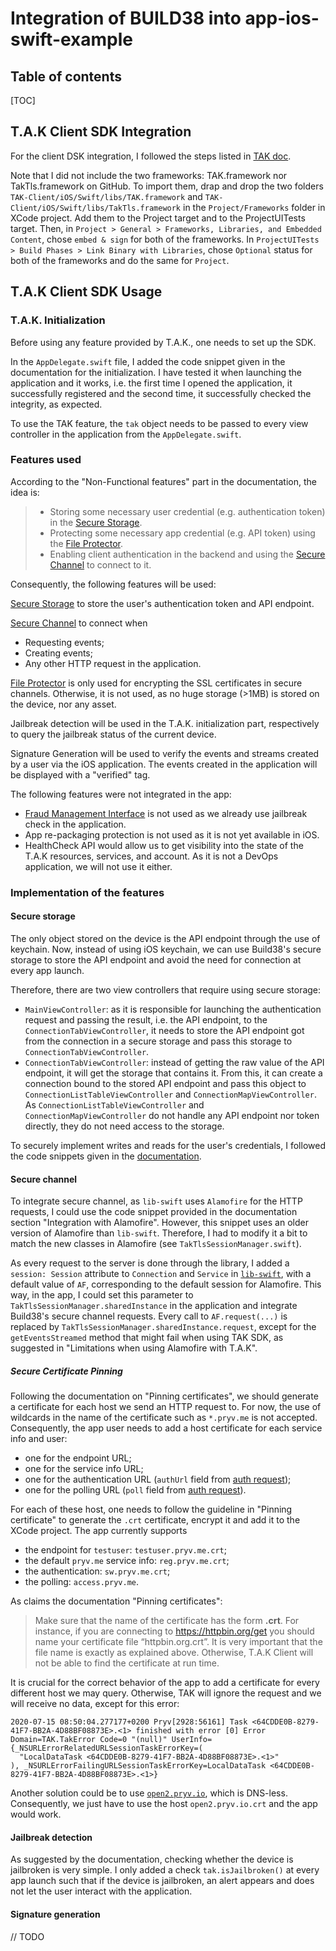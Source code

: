 # Integration of BUILD38 into app-ios-swift-example

## Table of contents

[TOC]

## T.A.K Client SDK Integration

For the client DSK integration, I followed the steps listed in [TAK doc](file:TAK-Client/docs/DeveloperDocumentation/TAK_Documentation.html#xcode_integration2). 

Note that I did not include the two frameworks: TAK.framework nor TakTls.framework on GitHub. To import them, drap and drop the two folders `TAK-Client/iOS/Swift/libs/TAK.framework` and `TAK-Client/iOS/Swift/libs/TakTls.framework` in the `Project/Frameworks` folder in XCode project. Add them to the Project target and to the ProjectUITests target. Then, in `Project > General > Frameworks, Libraries, and Embedded Content`,  chose `embed & sign` for both of the frameworks. In `ProjectUITests > Build Phases > Link Binary with Libraries`, chose `Optional` status for both of the frameworks and do the same for `Project`. 

## T.A.K Client SDK Usage

### T.A.K. Initialization

Before using any feature provided by T.A.K., one needs to set up the SDK. 

In the `AppDelegate.swift` file, I added the code snippet given in the documentation for the initialization. I have tested it when launching the application and it works, i.e. the first time I opened the application, it successfully registered and the second time, it successfully checked the integrity, as expected. 

To use the TAK feature, the `tak` object needs to be passed to every view controller in the application from the `AppDelegate.swift`.

### Features used

According to the "Non-Functional features" part in the documentation, the idea is: 

> - Storing some necessary user credential (e.g. authentication token) in the [Secure Storage](file:TAK-Client/docs/DeveloperDocumentation/TAK_Documentation.html#secure-storage).
> - Protecting some necessary app credential (e.g. API token) using the [File Protector](file:TAK-Client/docs/DeveloperDocumentation/TAK_Documentation.html#protector).
> - Enabling client authentication in the backend and using the [Secure Channel](file:TAK-Client/docs/DeveloperDocumentation/TAK_Documentation.html#tak_tls) to connect to it.

Consequently, the following features will be used: 

[Secure Storage](file:TAK-Client/docs/DeveloperDocumentation/TAK_Documentation.html#secure-storage) to store the user's authentication token and API endpoint.

[Secure Channel](file:TAK-Client/docs/DeveloperDocumentation/TAK_Documentation.html#tak_tls) to connect when

- Requesting events;
- Creating events;
- Any other HTTP request in the application.

[File Protector](file:TAK-Client/docs/DeveloperDocumentation/TAK_Documentation.html#protector) is only used for encrypting the SSL certificates in secure channels. Otherwise, it is not used, as no huge storage (>1MB) is stored on the device, nor any asset. 

Jailbreak detection will be used in the T.A.K. initialization part, respectively to query the jailbreak status of the current device.

Signature Generation will be used to verify the events and streams created by a user via the iOS application. The events created in the application will be displayed with a "verified" tag.

The following features were not integrated in the app: 

- [Fraud Management Interface](file:TAK-Client/docs/DeveloperDocumentation/TAK_Documentation.html#backend-verify) is not used as we already use jailbreak check in the application. 
- App re-packaging protection is not used as it is not yet available in iOS. 
- HealthCheck API would allow us to get visibility into the state of the T.A.K resources, services, and account. As it is not a DevOps application, we will not use it either. 

### Implementation of the features

#### Secure storage

The only object stored on the device is the API endpoint through the use of keychain. Now, instead of using iOS keychain, we can use Build38's secure storage to store the API endpoint and avoid the need for connection at every app launch. 

Therefore, there are two view controllers that require using secure storage: 

- `MainViewController`: as it is responsible for launching the authentication request and passing the result, i.e. the API endpoint, to the `ConnectionTabViewController`, it needs to store the API endpoint got from the connection in a secure storage and pass this storage to `ConnectionTabViewController`.
- `ConnectionTabViewController`: instead of getting the raw value of the API endpoint, it will get the storage that contains it. From this, it can create a connection bound to the stored API endpoint and pass this object to `ConnectionListTableViewController` and `ConnectionMapViewController`. As `ConnectionListTableViewController` and `ConnectionMapViewController` do not handle any API endpoint nor token directly, they do not need access to the storage. 

To securely implement writes and reads for the user's credentials, I followed the code snippets given in the [documentation](file:TAK-Client/docs/DeveloperDocumentation/TAK_Documentation.html#secure-storage).

#### Secure channel

To integrate secure channel, as `lib-swift` uses `Alamofire` for the HTTP requests, I could use the code snippet provided in the documentation section "Integration with Alamofire". However, this snippet uses an older version of Alamofire than `lib-swift`. Therefore, I had to modify it a bit to match the new classes in Alamofire (see `TakTlsSessionManager.swift`). 

As every request to the server is done through the library, I added a `session: Session` attribute to `Connection` and `Service` in [`lib-swift`](https://github.com/pryv/lib-swift/tree/build38-integrated), with a default value of `AF`, corresponding to the default session for Alamofire. This way, in the app, I could set this parameter to `TakTlsSessionManager.sharedInstance` in the application and integrate Build38's secure channel requests. Every call to `AF.request(...)` is replaced by `TakTlsSessionManager.sharedInstance.request`, except for the `getEventsStreamed` method that might fail when using TAK SDK, as suggested in "Limitations when using Alamofire with T.A.K".

##### Secure Certificate Pinning

Following the documentation on "Pinning certificates", we should generate a certificate for each host we send an HTTP request to. For now, the use of wildcards in the name of the certificate such as `*.pryv.me` is not accepted. Consequently, the app user needs to add a host certificate for each service info and user: 

- one for the endpoint URL;
- one for the service info URL;
- one for the authentication URL (`authUrl` field from [auth request](https://api.pryv.com/reference/#auth-request));
- one for the polling URL (`poll` field from [auth request](https://api.pryv.com/reference/#auth-request)).

For each of these host, one needs to follow the guideline in "Pinning certificate" to generate the `.crt` certificate, encrypt it and add it to the XCode project. The app currently supports

- the endpoint for `testuser`: `testuser.pryv.me.crt`;
- the default `pryv.me` service info: `reg.pryv.me.crt`;
- the authentication: `sw.pryv.me.crt`;
- the polling: `access.pryv.me`.

As claims the documentation "Pinning certificates": 

> Make sure that the name of the certificate has the form **<host>.crt**. For instance, if you are connecting to https://httpbin.org/get you should name your certificate file “httpbin.org.crt”. It is very important that the file name is exactly as explained above. Otherwise, T.A.K Client will not be able to find the certificate at run time.

It is crucial for the correct behavior of the app to add a certificate for every different host we may query. Otherwise, TAK will ignore the request and we will receive no data, except for this error: 

```
2020-07-15 08:50:04.277177+0200 Pryv[2928:56161] Task <64CDDE0B-8279-41F7-BB2A-4D88BF08873E>.<1> finished with error [0] Error Domain=TAK.TakError Code=0 "(null)" UserInfo={_NSURLErrorRelatedURLSessionTaskErrorKey=(
  "LocalDataTask <64CDDE0B-8279-41F7-BB2A-4D88BF08873E>.<1>"
), _NSURLErrorFailingURLSessionTaskErrorKey=LocalDataTask <64CDDE0B-8279-41F7-BB2A-4D88BF08873E>.<1>}
```

Another solution could be to use [`open2.pryv.io`](https://open2.pryv.io/reg/service/info), which is DNS-less. Consequently, we just have to use the host `open2.pryv.io.crt` and the app would work.

#### Jailbreak detection

As suggested by the documentation, checking whether the device is jailbroken is very simple. I only added a check `tak.isJailbroken()` at every app launch such that if the device is jailbroken, an alert appears and does not let the user interact with the application. 

#### Signature generation

// TODO